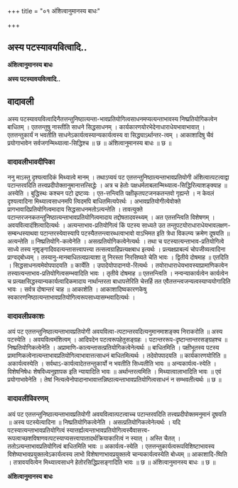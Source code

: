+++
title = "०१ अंशित्वानुमानस्य बाधः"

+++


## अस्य पटस्यावयवित्वादि..

**अंशित्वानुमानस्य बाधः**

**अस्य पटस्यावयवित्वादि..**

## **वादावली**

अस्य पटस्यावयवित्वादिनैतत्तन्तुनिष्ठात्यन्ता-भावप्रतियोगित्वसाधनमप्यत्यन्ताभावस्य निष्प्रतियोगिकत्वेन बाधितम् । एतत्तन्तुषु नास्तीति साधने सिद्धसाधनम् । कार्यकारणयोरभेदेनाधाराधेयभावाभावात् । एतत्तन्तुकार्यं न भवतीति साधनेऽकार्यत्वस्यान्यकार्यत्वस्य वा सिद्ध्याऽर्थान्तर-त्वम् । आकाशादिषु चैवं प्रयोगाभावेन सर्वजगन्मिथ्यात्वा-सिद्धिश्च ॥ छ ॥ अंशित्वानुमानस्य बाधः ॥ छ ॥

### **वादावलीभावदीपिका**

ननु माऽस्तु दृश्यत्वादिकं मिथ्यात्वे मानम् । तथाऽप्ययं पट एतत्तन्तुनिष्ठात्यन्ताभावप्रतियोगी अंशित्वात्पटत्वाद्वा पटान्तरवदिति तत्त्वप्रदीपोक्तानुमानात्तत्सिद्धेः । अत्र च हेतोः पक्षधर्मताबलान्मिथ्यात्व-सिद्धिरित्याशङ्क्याह ॥ अस्येति । बुद्धिस्थः कश्चन पटो द्रष्टव्यः । एत-त्तन्त्विति पक्षीकृतपटजनकतन्तवो गृह्यन्ते । न केवलं दृश्यत्वादिना मिथ्यात्वसाधनमपि त्विदमपि बाधितमित्यपेरर्थः । अभावप्रतियोगीत्येवोक्ते प्रागभावादिप्रतियोगित्वमादाय सिद्धसाधनमतोऽत्यन्तेति । तावत्युक्ते पटान्तरजनकतन्तुनिष्ठात्यन्ताभावप्रतियोगित्वमादाय तद्दोषतादवस्थ्यम् । अत एतत्तन्त्विति विशेषणम् । अवयवित्वादंशित्वादित्यर्थः । अत्यन्ताभाव-प्रतियोगित्वं किं पटस्य साध्यते उत तन्तुपटयोराधाराधेयभावलक्षण-सम्बन्धस्याथवा पटान्तरस्येवास्यापि पटस्यैतत्तन्त्वारब्धत्वाभावो वाऽभिमत इति त्रेधा विकल्प्य क्रमेण दूषयति ॥ अत्यन्तेति ॥ निष्प्रतियोगि-कत्वेनेति । असत्प्रतियोगिकत्वेनेत्यर्थः । तथा च पटस्यात्यन्ताभाव-प्रतियोगित्वे साध्ये तस्य नृशृृङ्गादिवदत्यन्तासत्त्वापत्त्या तत्सत्वग्राहिप्रत्यक्षबाध इत्यर्थः । प्रत्यक्षप्राबल्यं चोपजीव्यत्वादिना प्राग्वद्बोध्यम् । तस्यानु-मानबाधितत्वप्रत्याशा तु निरस्ता निरसिष्यते चेति भावः । द्वितीये दोषमाह ॥ एतदिति । सिद्धसाधनत्वमेवोपपादयति ॥ कार्येति । उपादेयोपादानयो-रित्यर्थः । तयोराधाराधेयभावस्याप्रामाणिकत्वेन तस्यात्यन्ताभाव-प्रतियोगित्वसम्भवादिति भावः । तृतीये दोषमाह ॥ एतत्तन्त्विति । नन्वन्याकार्यत्वेन कार्यत्वेन च प्रत्यक्षसिद्धस्यान्यकार्यत्वादिकमादाय नार्थान्तरता बाधापत्तेरिति चेत्तर्हि तत एवैतत्तन्त्वजन्यत्वस्याप्ययोगादिति भावः । सर्वत्र दोषान्तरं चाह ॥ आकाशेति । आकाशादिष्वकारणकेषु स्वकारणनिष्ठात्यन्ताभावप्रतियोगित्वरूपसाध्यासम्भवादित्यर्थः ।

### **वादावलीप्रकाशः**

अयं पट एतत्तन्तुनिष्ठात्यन्ताभावप्रतियोगी अवयवित्वा-त्पटान्तरवदित्यनुमानमाशङ्क्य निराकरोति ॥ अस्य पटस्येति । अवयवित्वमंशित्वम् । आदिपदेन पटत्वरूपहेतुसङ्ग्रहः । पटान्तररूप-दृष्टान्तान्तरसङ्ग्रहश्च ॥ निष्प्रतियोगिकत्वेनेति । अप्रामाणि-कात्यन्तासत्प्रतियोगिकत्वेनेत्यर्थः ॥ बाधितमिति । पक्षीभूतस्य पटस्य प्रामाणिकत्वेनात्यन्ताभावप्रतियोगित्वाभावात्तत्साधनं बाधितमित्यर्थः । तदेवोपपादयति ॥ कार्यकारणयोरिति ॥ अकार्यत्वस्येति । सर्वथाऽ-कार्यत्वादेतत्तन्तुकार्यो न भवतीति सिध्यतीति भावः ॥ अन्यकार्यत्व-स्येति । विशेषनिषेधः शेषविध्यनुज्ञापक इति न्यायादिति भावः ॥ अर्थान्तरत्वमिति । मिथ्यात्वालाभादिति भावः ॥ एवं प्रयोगाभावेनेति । तेषां नित्यत्वेनोपादानाभावात्तन्निष्ठात्यन्ताभावप्रतियोगित्वसाधनं न सम्भवतीत्यर्थः ॥ छ ॥

### **वादावलीविवरणम्**

अयं पट एतत्तन्तुनिष्ठात्यन्ताभावप्रतियोगी अवयवित्वात्पटत्वाच्च पटान्तरवदिति तत्त्वप्रदीपोक्तमनुमानं दूषयति ॥ अस्य पटस्येत्यादिना ॥ निष्प्रतियोगिकत्वेनेति । असत्प्रतियोगिकत्वेनेत्यर्थः । यदि पटस्यात्यन्ताभावप्रतियोगित्वं स्यात्तर्ह्यत्यन्ताभावप्रतियोगित्वस्यैवासत्त्व-रूपत्वाच्छशविषाणवत्पटस्याप्यसत्त्वापातादर्थक्रियाकारित्वं न स्यात् । अस्ति चैतत् । ततोऽत्यन्ताभावप्रतियोगित्वं बाधितमिति भावः ॥ अकार्यत्व-स्येति । एतत्तन्तुकार्यत्वरूपविशिष्टाभावस्य विशेष्याभावप्रयुक्तत्वेऽकार्यत्वस्य लाभो विशेषाणाभावप्रयुक्तत्वे चान्यकार्यत्वस्येति बोध्यम् ॥ आकाशादि-ष्विति । तत्रावयवित्वेन मिथ्यात्वसाधने हेतोरसिद्धिप्रसङ्गादिति भावः ॥ छ ॥ अंशित्वानुमानस्य बाधः ॥ छ ॥

**अंशित्वानुमानस्य बाधः**

